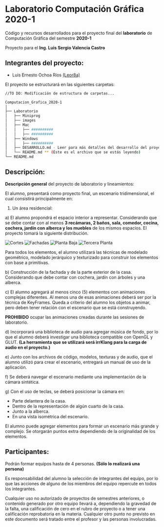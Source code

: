 # Laboratorio Computación Gráfica 2020-1
Código y recursos desarrollados para el proyecto final del **laboratorio** de Computación Gráfica del semestre **2020-1**

Proyecto para el **Ing. Luis Sergio Valencia Castro**

## Integrantes del proyecto:

- Luis Ernesto Ochoa Ríos  	[(Leor8a)](https://github.com/Leor8a)


El proyecto se estructurará en las siguientes carpetas:


```bash
//TO DO: Modificación de estructura de carpetas...

Computacion_Grafica_2020-1
│  
├── Laboratorio
│   ├── Miniprog
│   ├── images
│   ├── Mac
│   │   ├── ##########
│   │   ├── ##########
│   ├── Windows
│   │   ├── ##########
│   ├── DESARROLLO.md - Leer para más detalles del desarrollo del proyecto.
│   └── README.md ** (Éste es el archivo que se estás leyendo)
└── README.md 

```

## Descripción:

**Descripción general** del proyecto de laboratorio y lineamientos:

El alumno, presentará como proyecto final, un escenario tridimensional, el cual consistirá principalmente en:

1) Un área residencial:

a) El alumno propondrá el espacio interior a representar. Considerando que se debe contar con al menos **3 recámaras, 2 baños, sala, comedor, cocina, cochera, jardín con alberca y los muebles** de los mismos espacios. El proyecto tomará la siguiente distribución.

![Cortes](Images/cortes.jpg)
![Fachadas](Images/en_fachadas.jpg)
![Planta Baja](Images/segunda_planta.jpg)
![Tercera Planta](Images/tercera_planta.jpg)

Para todos los elementos, el alumno utilizará las técnicas de modelado geométrico, modelado jerárquico y texturizado para construir los elementos con base a primitivas.

b) Construcción de la fachada y de la parte exterior de la casa. Considerando que debe contar con cochera, jardín con árboles y una alberca.


c) El alumno agregará al menos cinco (5) elementos con animaciones complejas diferentes. Al menos una de esas animaciones deberá ser por la técnica de KeyFrames. Queda a criterio del alumno los objetos a animar, pero deben tener relación con el escenario que se está construyendo.  

**PROHIBIDO** ocupar las animaciones creadas durante las sesiones de laboratorio.


d) Incorporará una biblioteca de audio para agregar música de fondo, por lo que el alumno deberá investigar una biblioteca compatible con OpenGL y GLUT.  **(La herramienta que se utilizará será irrKlang para la carga de audio en el proyecto.)**


e) Junto con los archivos de código, modelos, texturas y de audio, que el alumno utilizó para crear el escenario, entregará un manual de uso de la aplicación. 


f) Se deberá navegar el escenario mediante una implementación de la cámara sintética.

g) Con el uso de teclas, se deberá posicionar la cámara en: 

- Parte delantera de la casa.
- Dentro de la representación de algún cuarto de la casa.
- Junto a la alberca.
- En una vista isométrica del escenario.

El alumno puede agregar elementos para formar un escenario más grande y complejo. Se otorgarán puntos extra dependiendo de la originalidad de los elementos.

 Participantes:
-

Podrán formar equipos hasta de 4 personas. **(Sólo lo realizará una persona)**

Es responsabilidad del alumno la selección de integrantes del equipo, por lo que las acciones de alguno de los miembros del equipo repercute en todos los integrantes.

Cualquier uso no autorizado de proyectos de semestres anteriores, o contenido generado por otro equipo llevará a, dependiendo la gravedad de la falta, una calificación de cero en el rubro de proyecto o a tener una calificación reprobatoria en la materia.
Cualquier otro punto no previsto en este documento será tratado entre el profesor y las personas involucradas.

